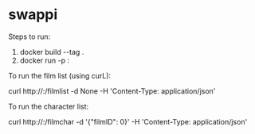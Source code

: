 # swappi
Steps to run:

1. docker build --tag <docker tag> .
2. docker run -p <port>:<port> <docker-image-id>

To run the film list (using curL): 

curl http://<docker ip>:<port>/filmlist -d None -H 'Content-Type: application/json'

To run the character list:

curl http://<docker ip>:<port>/filmchar -d '{"filmID": 0}' -H 'Content-Type: application/json'

